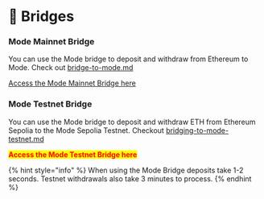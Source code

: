 # 🔁 Bridges

### **Mode Mainnet Bridge**&#x20;

You can use the Mode bridge to deposit and withdraw from Ethereum to Mode. Check out [bridge-to-mode.md](../mode-mainnet/bridge/bridge-to-mode.md "mention")

[Access the Mode Mainnet Bridge here](https://bridge.mode.network/)

### **Mode Testnet Bridge**&#x20;

You can use the Mode bridge to deposit and withdraw ETH from Ethereum Sepolia to the Mode Sepolia Testnet. Checkout [bridging-to-mode-testnet.md](../mode-testnet/bridging-to-mode-testnet.md "mention")

<mark style="color:red;">**Access the Mode Testnet Bridge here**</mark>

{% hint style="info" %}
When using the Mode Bridge deposits take 1-2 seconds. Testnet withdrawals also take 3 minutes to process.&#x20;
{% endhint %}

